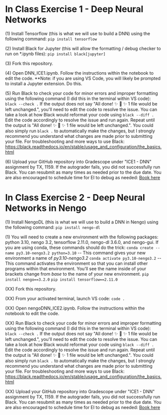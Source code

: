 # In Class Exercise 1 - Deep Neural Networks

(1) Install Tensorflow (this is what we will use to build a DNN) using the following command: 
`pip install tensorflow`

(2) Install Black for Jupyter (this will allow the formatting / debug checker to run on *.ipynb files):
`pip install black[jupyter]`

(3) Fork this repository.

(4) Open DNN_ICE1.ipynb. Follow the instructions within the notebook to edit the code. **Note: if you are using VS Code, you will likely be prompted to install a Jupyter extension. Do this.

(5) Run Black to check your code for minor errors and improper formatting using the following command (I did this in the terminal within VS code):
`black --check .`
If the output does not say "All done! ✨ 🍰 ✨ 1 file would be left unchanged.", you'll need to edit the code to resolve the issue. You can take a look at how Black would reformat your code using `black --diff .` Edit the code accordingly to resolve the issue and run again. Repeat until the output is "All done! ✨ 🍰 ✨ 1 file would be left unchanged.". You could also simply run `black .` to automatically make the changes, but I strongly recommend you understand what changes are made prior to submitting your file. For troubleshooting and more ways to use Black: https://black.readthedocs.io/en/stable/usage_and_configuration/the_basics.html

(6) Upload your GitHub repository into Gradescope under "ICE1 - DNN" assignment by TX, 1159. If the autograder fails, you did not successfully run Black. You can resubmit as many times as needed prior to the due date. You are also encouraged to schedule time for EI to debug as needed: [Book here](https://outlook.office.com/bookwithme/user/94f514961fa3476ab9598d4a2173d076@afacademy.af.edu?anonymous&ep=plink)


# In Class Exercise 2 - Deep Neural Networks in Nengo

(1) Install NengoDL (this is what we will use to build a DNN in Nengo) using the following command: 
`pip install nengo-dl`

(1) You will need to create a new environment with the following packages: python 3.10, nengo 3.2, tensorflow 2.11.0, nengo-dl 3.6.0, and nengo-gui. If you are using conda, these commands should do the trick:
`conda create --name py3.10-nengo3.2 python=3.10` -- This command gives your new environment a name of *py3.10-nengo3.2*
`conda activate py3.10-nengo3.2` -- This command activates the environment so that you can install other programs within that environment. You'll see the name inside of your brackets change from *base* to the name of your new environment.
`pip install nengo==3.2.0`
`pip install tensorflow==2.11.0`

(XX) Fork this repository.

(XX) From your activated terminal, launch VS code: `code .`

(XX) Open nengoDNN_ICE2.ipynb. Follow the instructions within the notebook to edit the code. 

(XX) Run Black to check your code for minor errors and improper formatting using the following command (I did this in the terminal within VS code):
`black --check .`
If the output does not say "All done! ✨ 🍰 ✨ 1 file would be left unchanged.", you'll need to edit the code to resolve the issue. You can take a look at how Black would reformat your code using `black --diff .` Edit the code accordingly to resolve the issue and run again. Repeat until the output is "All done! ✨ 🍰 ✨ 1 file would be left unchanged.". You could also simply run `black .` to automatically make the changes, but I strongly recommend you understand what changes are made prior to submitting your file. For troubleshooting and more ways to use Black: https://black.readthedocs.io/en/stable/usage_and_configuration/the_basics.html

(XX) Upload your GitHub repository into Gradescope under "ICE1 - DNN" assignment by TX, 1159. If the autograder fails, you did not successfully run Black. You can resubmit as many times as needed prior to the due date. You are also encouraged to schedule time for EI to debug as needed: [Book here](https://outlook.office.com/bookwithme/user/94f514961fa3476ab9598d4a2173d076@afacademy.af.edu?anonymous&ep=plink)
